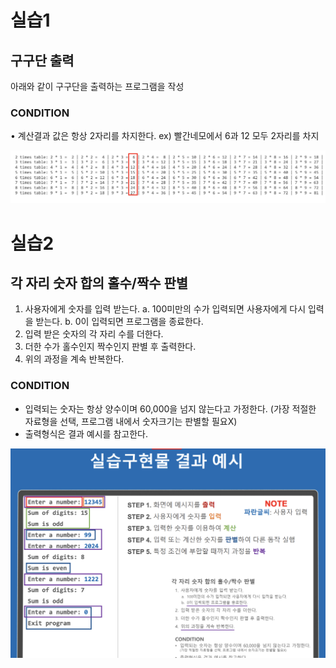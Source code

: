 # 실습1
## 구구단 출력

아래와 같이 구구단을 출력하는 프로그램을 작성

### CONDITION
• 계산결과 값은 항상 2자리를 차지한다.
ex) 빨간네모에서 6과 12 모두 2자리를 차지

![결과 예시](prac1.png)


# 실습2
## 각 자리 숫자 합의 홀수/짝수 판별

1. 사용자에게 숫자를 입력 받는다.
    a. 100미만의 수가 입력되면 사용자에게 다시 입력을 받는다.
    b. 0이 입력되면 프로그램을 종료한다.
2. 입력 받은 숫자의 각 자리 수를 더한다.
3. 더한 수가 홀수인지 짝수인지 판별 후 출력한다.
4. 위의 과정을 계속 반복한다.

### CONDITION
- 입력되는 숫자는 항상 양수이며 60,000을 넘지 않는다고 가정한다.
(가장 적절한 자료형을 선택, 프로그램 내에서 숫자크기는 판별할 필요X)
- 출력형식은 결과 예시를 참고한다.

![결과 예시](prac2.png)
